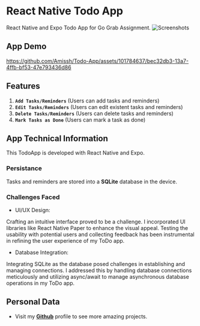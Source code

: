 # React Native Todo App
React Native and Expo Todo App for Go Grab Assignment.
![Screenshots](https://github.com/Amissh/Todo-App/assets/101784637/f7a50be0-9b8f-451e-9d6e-adfe1238a434)

## App Demo


https://github.com/Amissh/Todo-App/assets/101784637/bec32db3-13a7-4ffb-bf53-47e793436d86


## Features

1. **`Add Tasks/Reminders`** (Users can add tasks and reminders)
2. **`Edit Tasks/Reminders`** (Users can edit existent tasks and reminders)
3. **`Delete Tasks/Reminders`** (Users can delete tasks and reminders)
4. **`Mark Tasks as Done`** (Users can mark a task as done)

## App Technical Information

This TodoApp is developed with React Native and Expo.

### Persistance

Tasks and reminders are stored into a **SQLite** database in the device.

### Challenges Faced

- UI/UX Design:

Crafting an intuitive interface proved to be a challenge. I incorporated UI libraries like React Native Paper to enhance the visual appeal. Testing the usability with potential users and collecting feedback has been instrumental in refining the user experience of my ToDo app.

- Database Integration:

Integrating SQLite as the database posed challenges in establishing and managing connections. I addressed this by handling database connections meticulously and utilizing async/await to manage asynchronous database operations in my ToDo app.

## Personal Data

- Visit my [**Github**](https://github.com/Amissh) profile to see more amazing projects.
